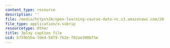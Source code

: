 ```yaml
---
content_type: resource
description: ''
file: /media/https%3A/open-learning-course-data-rc.s3.amazonaws.com/20-219-becoming-the-next-bill-nye-writing-and-hosting-the-educational-show-january-iap-2015/b759b5ba7de458f97b2ef02ae390bf5e_rCG6r6gotZQ.srt
file_type: application/x-subrip
resourcetype: Other
title: 3play caption file
uid: b759b5ba-7de4-58f9-7b2e-f02ae390bf5e
---
```

